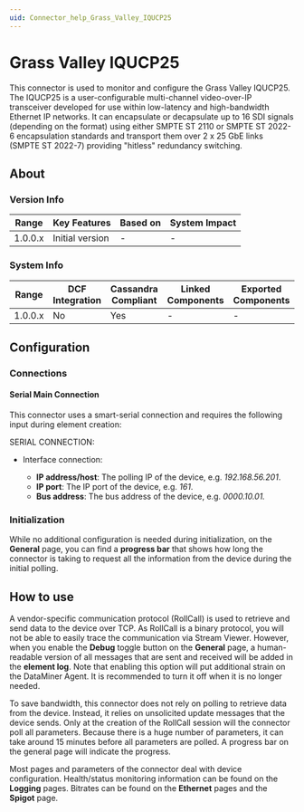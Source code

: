 ```yaml
---
uid: Connector_help_Grass_Valley_IQUCP25
---
```


# Grass Valley IQUCP25

This connector is used to monitor and configure the Grass Valley IQUCP25. The IQUCP25 is a user-configurable multi-channel video-over-IP transceiver developed for use within low-latency and high-bandwidth Ethernet IP networks. It can encapsulate or decapsulate up to 16 SDI signals (depending on the format) using either SMPTE ST 2110 or SMPTE ST 2022-6 encapsulation standards and transport them over 2 x 25 GbE links (SMPTE ST 2022-7) providing "hitless" redundancy switching.

## About

### Version Info

| Range     | Key Features     | Based on     | System Impact     |
|-----------|------------------|--------------|-------------------|
| 1.0.0.x   | Initial version  | -            | -                 |

### System Info

| Range     | DCF Integration     | Cassandra Compliant     | Linked Components     | Exported Components     |
|-----------|---------------------|-------------------------|-----------------------|-------------------------|
| 1.0.0.x   | No                  | Yes                     | -                     | -                       |

## Configuration

### Connections

#### Serial Main Connection

This connector uses a smart-serial connection and requires the following input during element creation:

SERIAL CONNECTION:

- Interface connection:

  - **IP address/host**: The polling IP of the device, e.g. *192.168.56.201*.
  - **IP port**: The IP port of the device, e.g. *161*.
  - **Bus address**: The bus address of the device, e.g. *0000.10.01.*

### Initialization

While no additional configuration is needed during initialization, on the **General** page, you can find a **progress bar** that shows how long the connector is taking to request all the information from the device during the initial polling.

## How to use

A vendor-specific communication protocol (RollCall) is used to retrieve and send data to the device over TCP. As RollCall is a binary protocol, you will not be able to easily trace the communication via Stream Viewer. However, when you enable the **Debug** toggle button on the **General** page, a human-readable version of all messages that are sent and received will be added in the **element log**. Note that enabling this option will put additional strain on the DataMiner Agent. It is recommended to turn it off when it is no longer needed.

To save bandwidth, this connector does not rely on polling to retrieve data from the device. Instead, it relies on unsolicited update messages that the device sends. Only at the creation of the RollCall session will the connector poll all parameters. Because there is a huge number of parameters, it can take around 15 minutes before all parameters are polled. A progress bar on the general page will indicate the progress.

Most pages and parameters of the connector deal with device configuration. Health/status monitoring information can be found on the **Logging** pages. Bitrates can be found on the **Ethernet** pages and the **Spigot** page.
